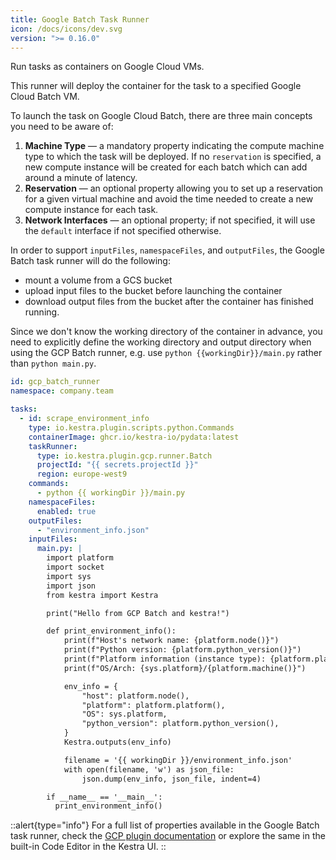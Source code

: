 ```yaml
---
title: Google Batch Task Runner
icon: /docs/icons/dev.svg
version: ">= 0.16.0"
---
```


Run tasks as containers on Google Cloud VMs.

This runner will deploy the container for the task to a specified Google Cloud Batch VM.

To launch the task on Google Cloud Batch, there are three main concepts you need to be aware of:
1. **Machine Type** — a mandatory property indicating the compute machine type to which the task will be deployed. If no `reservation` is specified, a new compute instance will be created for each batch which can add around a minute of latency.
2. **Reservation** — an optional property allowing you to set up a reservation for a given virtual machine and avoid the time needed to create a new compute instance for each task.
3. **Network Interfaces** — an optional property; if not specified, it will use the `default` interface if not specified otherwise.

In order to support `inputFiles`, `namespaceFiles`, and `outputFiles`, the Google Batch task runner will do the following:
- mount a volume from a GCS bucket
- upload input files to the bucket before launching the container
- download output files from the bucket after the container has finished running.

Since we don't know the working directory of the container in advance, you need to explicitly define the working directory and output directory when using the GCP Batch runner, e.g. use `python {{workingDir}}/main.py` rather than `python main.py`.

```yaml
id: gcp_batch_runner
namespace: company.team

tasks:
  - id: scrape_environment_info
    type: io.kestra.plugin.scripts.python.Commands
    containerImage: ghcr.io/kestra-io/pydata:latest
    taskRunner:
      type: io.kestra.plugin.gcp.runner.Batch
      projectId: "{{ secrets.projectId }}"
      region: europe-west9
    commands:
      - python {{ workingDir }}/main.py
    namespaceFiles:
      enabled: true
    outputFiles:
      - "environment_info.json"
    inputFiles:
      main.py: |
        import platform
        import socket
        import sys
        import json
        from kestra import Kestra

        print("Hello from GCP Batch and kestra!")

        def print_environment_info():
            print(f"Host's network name: {platform.node()}")
            print(f"Python version: {platform.python_version()}")
            print(f"Platform information (instance type): {platform.platform()}")
            print(f"OS/Arch: {sys.platform}/{platform.machine()}")

            env_info = {
                "host": platform.node(),
                "platform": platform.platform(),
                "OS": sys.platform,
                "python_version": platform.python_version(),
            }
            Kestra.outputs(env_info)

            filename = '{{ workingDir }}/environment_info.json'
            with open(filename, 'w') as json_file:
                json.dump(env_info, json_file, indent=4)

        if __name__ == '__main__':
          print_environment_info()
```

::alert{type="info"}
For a full list of properties available in the Google Batch task runner, check the [GCP plugin documentation](/plugins/plugin-gcp/task-runners/runner/io.kestra.plugin.gcp.runner.Batch) or explore the same in the built-in Code Editor in the Kestra UI.
::
